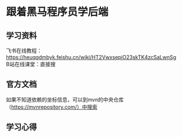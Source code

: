 # 跟着黑马程序员学后端
## 学习资料
飞书在线教程：https://heuqqdmbyk.feishu.cn/wiki/HT2VwxsepiO23skTK4zcSaLwnSg
<br>
B站在线课堂：直接搜
## 官方文档
如果不知道依赖的坐标信息，可以到mvn的中央仓库（https://mvnrepository.com/）中搜索
## 学习心得
